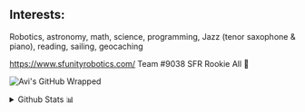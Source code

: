 ## Interests:
Robotics, astronomy, math, science, programming, Jazz (tenor saxophone & piano), reading, sailing, geocaching

https://www.sfunityrobotics.com/
Team #9038 SFR Rookie All 🌟

![Avi's GitHub Wrapped](https://api.githubtrends.io/user/svg/MrTinker64/repos?time_range=one_year&group=other&theme=dark)

<details>
  <summary> Github Stats 📊</summary>
  
  ![Avi's GitHub stats](https://github-readme-stats.vercel.app/api?username=MrTinker64)
  
</details>

<!--
**MrTinker64/MrTinker64** is a ✨ _special_ ✨ repository because its `README.md` (this file) appears on your GitHub profile.
[![Avi's GitHub stats](https://github-readme-stats.vercel.app/api?username=MrTinker64)](https://github.com/anuraghazra/github-readme-stats)
Here are some ideas to get you started:

- 🌱 I’m currently learning ...
- 👯 I’m looking to collaborate on ...
- 🤔 I’m looking for help with ...
- 💬 Ask me about ...
- 📫 How to reach me: ...
- 🔭 I’m currently working on the our robot
- ⚡ Fun fact: There's a super massive blackhole at the center of every galaxy
- 😄 Pronouns: he/him
-->
